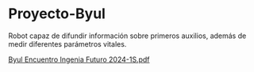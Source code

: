 # Proyecto-Byul
Robot capaz de difundir información sobre primeros auxilios, además de medir diferentes parámetros vitales.

[Byul Encuentro Ingenia Futuro 2024-1S.pdf](https://github.com/user-attachments/files/17123102/Byul.Encuentro.Ingenia.Futuro.2024-1S.pdf)
